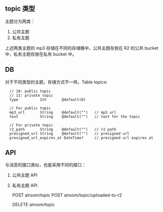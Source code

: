
## topic 类型

主题分为两类：

1. 公共主题
2. 私有主题

上述两类主题的 mp3 存储在不同的存储桶中，公共主题存放在 R2 的公共 bucket 中，私有主题存放在私有 bucket 中。


## DB

对于不同类型的主题，存储方式不一样。Table topics:

```
  // 10: public topic
  // 11: private topic
  type          Int       @default(0)

  // For public topic
  mp3_url       String    @default("")   // mp3 url
  text          String    @default("")   // text for the topic

  // For private topic
  r2_path       String    @default("")   // r2 path
  presigned_url String    @default("")   // presigned url
  presigned_url_expires_at DateTime?     // presigned url expires at
```


## API

与消息的接口类似，也是采用不同的接口：

1. 公共主题 API

2. 私有主题 API

    POST airoom/topic
    POST airoom/topic/uploaded-to-r2

    DELETE airoom/topic



